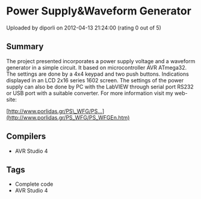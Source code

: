# Power Supply&Waveform Generator

Uploaded by diporli on 2012-04-13 21:24:00 (rating 0 out of 5)

## Summary

The project presented incorporates a power supply voltage and a waveform generator in a simple circuit. It based on microcontroller AVR ATmega32. The settings are done by a 4x4 keypad and two push buttons. Indications displayed in an LCD 2x16 series 1602 screen. The settings of the power supply can also be done by PC with the LabVIEW through serial port RS232 or USB port with a suitable converter. For more information visit my web-site:  

[http://www.porlidas.gr/PS\_WFG/PS...](http://www.porlidas.gr/PS_WFG/PS_WFGEn.htm)

## Compilers

- AVR Studio 4

## Tags

- Complete code
- AVR Studio 4
